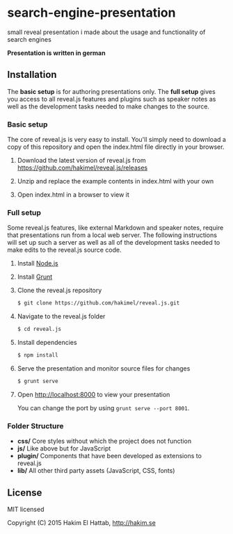 # search-engine-presentation

small reveal presentation i made about the usage and functionality of search engines

**Presentation is written in german**

## Installation

The **basic setup** is for authoring presentations only. The **full setup** gives you access to all reveal.js features and plugins such as speaker notes as well as the development tasks needed to make changes to the source.

### Basic setup

The core of reveal.js is very easy to install. You'll simply need to download a copy of this repository and open the index.html file directly in your browser.

1. Download the latest version of reveal.js from <https://github.com/hakimel/reveal.js/releases>

2. Unzip and replace the example contents in index.html with your own

3. Open index.html in a browser to view it

### Full setup

Some reveal.js features, like external Markdown and speaker notes, require that presentations run from a local web server. The following instructions will set up such a server as well as all of the development tasks needed to make edits to the reveal.js source code.

1. Install [Node.js](http://nodejs.org/)

2. Install [Grunt](http://gruntjs.com/getting-started#installing-the-cli)

3. Clone the reveal.js repository

   ```sh
   $ git clone https://github.com/hakimel/reveal.js.git
   ```

4. Navigate to the reveal.js folder

   ```sh
   $ cd reveal.js
   ```

5. Install dependencies

   ```sh
   $ npm install
   ```

6. Serve the presentation and monitor source files for changes

   ```sh
   $ grunt serve
   ```

7. Open <http://localhost:8000> to view your presentation

   You can change the port by using `grunt serve --port 8001`.

### Folder Structure

- **css/** Core styles without which the project does not function
- **js/** Like above but for JavaScript
- **plugin/** Components that have been developed as extensions to reveal.js
- **lib/** All other third party assets (JavaScript, CSS, fonts)

## License

MIT licensed

Copyright (C) 2015 Hakim El Hattab, http://hakim.se
